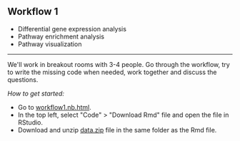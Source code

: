 ## Workflow 1

* Differential gene expression analysis
* Pathway enrichment analysis
* Pathway visualization

----

We'll work in breakout rooms with 3-4 people. Go through the workflow, try to write the missing code when needed, work together and discuss the questions. 

*How to get started:*
- Go to <a href="https://bigcat-covid19.github.io/ISMB2021-workshop/practical/workflows/workflow1.nb.html" target="_blank">workflow1.nb.html</a>.
- In the top left, select "Code" > "Download Rmd" file and open the file in RStudio.
- Download and unzip [data.zip](https://github.com/BIGCAT-COVID19/ISMB2021-workshop/raw/main/practical/workflows/data.zip) file in the same folder as the Rmd file.

